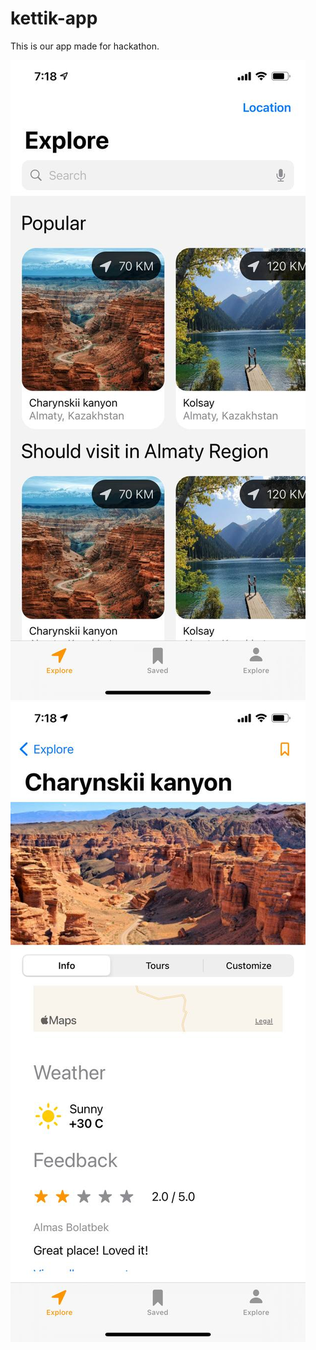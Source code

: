 # kettik-app
This is our app made for hackathon.

![firstScreen](/media/1st.jpeg)
![secondScreen](/media/2nd.jpeg)
